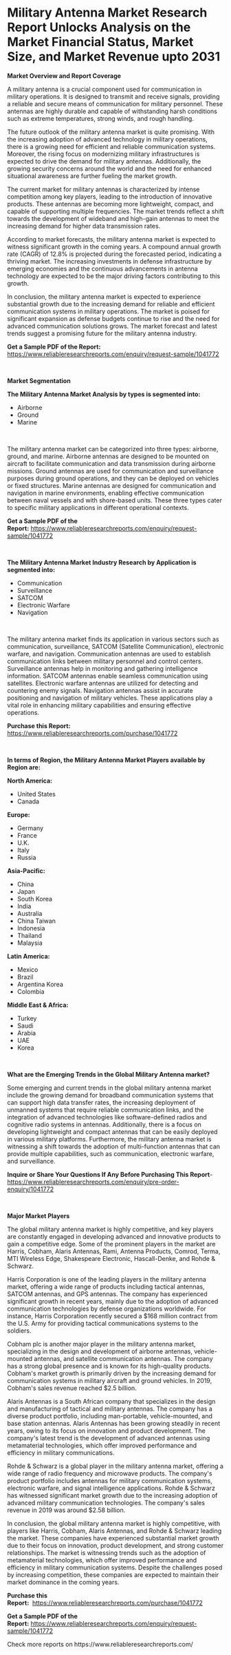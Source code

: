 <p><h1>Military Antenna Market Research Report Unlocks Analysis on the Market Financial Status, Market Size, and Market Revenue upto 2031</h1></p><p><strong>Market Overview and Report Coverage</strong></p>
<p><p>A military antenna is a crucial component used for communication in military operations. It is designed to transmit and receive signals, providing a reliable and secure means of communication for military personnel. These antennas are highly durable and capable of withstanding harsh conditions such as extreme temperatures, strong winds, and rough handling.</p><p>The future outlook of the military antenna market is quite promising. With the increasing adoption of advanced technology in military operations, there is a growing need for efficient and reliable communication systems. Moreover, the rising focus on modernizing military infrastructures is expected to drive the demand for military antennas. Additionally, the growing security concerns around the world and the need for enhanced situational awareness are further fueling the market growth.</p><p>The current market for military antennas is characterized by intense competition among key players, leading to the introduction of innovative products. These antennas are becoming more lightweight, compact, and capable of supporting multiple frequencies. The market trends reflect a shift towards the development of wideband and high-gain antennas to meet the increasing demand for higher data transmission rates.</p><p>According to market forecasts, the military antenna market is expected to witness significant growth in the coming years. A compound annual growth rate (CAGR) of 12.8% is projected during the forecasted period, indicating a thriving market. The increasing investments in defense infrastructure by emerging economies and the continuous advancements in antenna technology are expected to be the major driving factors contributing to this growth.</p><p>In conclusion, the military antenna market is expected to experience substantial growth due to the increasing demand for reliable and efficient communication systems in military operations. The market is poised for significant expansion as defense budgets continue to rise and the need for advanced communication solutions grows. The market forecast and latest trends suggest a promising future for the military antenna industry.</p></p>
<p><strong>Get a Sample PDF of the Report:</strong> <a href="https://www.reliableresearchreports.com/enquiry/request-sample/1041772">https://www.reliableresearchreports.com/enquiry/request-sample/1041772</a></p>
<p>&nbsp;</p>
<p><strong>Market Segmentation</strong></p>
<p><strong>The Military Antenna Market Analysis by types is segmented into:</strong></p>
<p><ul><li>Airborne</li><li>Ground</li><li>Marine</li></ul></p>
<p>&nbsp;</p>
<p><p>The military antenna market can be categorized into three types: airborne, ground, and marine. Airborne antennas are designed to be mounted on aircraft to facilitate communication and data transmission during airborne missions. Ground antennas are used for communication and surveillance purposes during ground operations, and they can be deployed on vehicles or fixed structures. Marine antennas are designed for communication and navigation in marine environments, enabling effective communication between naval vessels and with shore-based units. These three types cater to specific military applications in different operational contexts.</p></p>
<p><strong>Get a Sample PDF of the Report:</strong>&nbsp;<a href="https://www.reliableresearchreports.com/enquiry/request-sample/1041772">https://www.reliableresearchreports.com/enquiry/request-sample/1041772</a></p>
<p>&nbsp;</p>
<p><strong>The Military Antenna Market Industry Research by Application is segmented into:</strong></p>
<p><ul><li>Communication</li><li>Surveillance</li><li>SATCOM</li><li>Electronic Warfare</li><li>Navigation</li></ul></p>
<p>&nbsp;</p>
<p><p>The military antenna market finds its application in various sectors such as communication, surveillance, SATCOM (Satellite Communication), electronic warfare, and navigation. Communication antennas are used to establish communication links between military personnel and control centers. Surveillance antennas help in monitoring and gathering intelligence information. SATCOM antennas enable seamless communication using satellites. Electronic warfare antennas are utilized for detecting and countering enemy signals. Navigation antennas assist in accurate positioning and navigation of military vehicles. These applications play a vital role in enhancing military capabilities and ensuring effective operations.</p></p>
<p><strong>Purchase this Report:</strong>&nbsp; <a href="https://www.reliableresearchreports.com/purchase/1041772">https://www.reliableresearchreports.com/purchase/1041772</a></p>
<p>&nbsp;</p>
<p><strong>In terms of Region, the Military Antenna Market Players available by Region are:</strong></p>
<p>
    <p> <strong> North America: </strong>
        <ul>
            <li>United States</li>
            <li>Canada</li>
        </ul>
        </p> 
    <p> <strong> Europe: </strong>
        <ul>
            <li>Germany</li>
            <li>France</li>
            <li>U.K.</li>
            <li>Italy</li>
            <li>Russia</li>
        </ul>
        </p> 
    <p> <strong> Asia-Pacific: </strong>
        <ul>
            <li>China</li>
            <li>Japan</li>
            <li>South Korea</li>
            <li>India</li>
            <li>Australia</li>
            <li>China Taiwan</li>
            <li>Indonesia</li>
            <li>Thailand</li>
            <li>Malaysia</li>
        </ul>
        </p> 
    <p> <strong> Latin America: </strong>
        <ul>
            <li>Mexico</li>
            <li>Brazil</li>
            <li>Argentina Korea</li>
            <li>Colombia</li>
        </ul>
        </p> 
    <p> <strong> Middle East & Africa: </strong>
        <ul>
            <li>Turkey</li>
            <li>Saudi</li>
            <li>Arabia</li>
            <li>UAE</li>
            <li>Korea</li>
        </ul>
    </p>
    </p>
<p>&nbsp;</p>
<p><strong>What are the Emerging Trends in the Global Military Antenna market?</strong></p>
<p><p>Some emerging and current trends in the global military antenna market include the growing demand for broadband communication systems that can support high data transfer rates, the increasing deployment of unmanned systems that require reliable communication links, and the integration of advanced technologies like software-defined radios and cognitive radio systems in antennas. Additionally, there is a focus on developing lightweight and compact antennas that can be easily deployed in various military platforms. Furthermore, the military antenna market is witnessing a shift towards the adoption of multi-function antennas that can provide multiple capabilities, such as communication, electronic warfare, and surveillance.</p></p>
<p><strong>Inquire or Share Your Questions If Any Before Purchasing This Report</strong>- <a href="https://www.reliableresearchreports.com/enquiry/pre-order-enquiry/1041772">https://www.reliableresearchreports.com/enquiry/pre-order-enquiry/1041772</a></p>
<p>&nbsp;</p>
<p><strong>Major Market Players</strong></p>
<p><p>The global military antenna market is highly competitive, and key players are constantly engaged in developing advanced and innovative products to gain a competitive edge. Some of the prominent players in the market are Harris, Cobham, Alaris Antennas, Rami, Antenna Products, Comrod, Terma, MTI Wireless Edge, Shakespeare Electronic, Hascall-Denke, and Rohde & Schwarz.</p><p>Harris Corporation is one of the leading players in the military antenna market, offering a wide range of products including tactical antennas, SATCOM antennas, and GPS antennas. The company has experienced significant growth in recent years, mainly due to the adoption of advanced communication technologies by defense organizations worldwide. For instance, Harris Corporation recently secured a $168 million contract from the U.S. Army for providing tactical communications systems to the soldiers.</p><p>Cobham plc is another major player in the military antenna market, specializing in the design and development of airborne antennas, vehicle-mounted antennas, and satellite communication antennas. The company has a strong global presence and is known for its high-quality products. Cobham's market growth is primarily driven by the increasing demand for communication systems in military aircraft and ground vehicles. In 2019, Cobham's sales revenue reached $2.5 billion.</p><p>Alaris Antennas is a South African company that specializes in the design and manufacturing of tactical and military antennas. The company has a diverse product portfolio, including man-portable, vehicle-mounted, and base station antennas. Alaris Antennas has been growing steadily in recent years, owing to its focus on innovation and product development. The company's latest trend is the development of advanced antennas using metamaterial technologies, which offer improved performance and efficiency in military communications.</p><p>Rohde & Schwarz is a global player in the military antenna market, offering a wide range of radio frequency and microwave products. The company's product portfolio includes antennas for military communication systems, electronic warfare, and signal intelligence applications. Rohde & Schwarz has witnessed significant market growth due to the increasing adoption of advanced military communication technologies. The company's sales revenue in 2019 was around $2.58 billion.</p><p>In conclusion, the global military antenna market is highly competitive, with players like Harris, Cobham, Alaris Antennas, and Rohde & Schwarz leading the market. These companies have experienced substantial market growth due to their focus on innovation, product development, and strong customer relationships. The market is witnessing trends such as the adoption of metamaterial technologies, which offer improved performance and efficiency in military communication systems. Despite the challenges posed by increasing competition, these companies are expected to maintain their market dominance in the coming years.</p></p>
<p><strong>Purchase this Report:</strong>&nbsp;&nbsp;<a href="https://www.reliableresearchreports.com/purchase/1041772">https://www.reliableresearchreports.com/purchase/1041772</a></p>
<p></p>
<p><strong>Get a Sample PDF of the Report:</strong>&nbsp;<a href="https://www.reliableresearchreports.com/enquiry/request-sample/1041772">https://www.reliableresearchreports.com/enquiry/request-sample/1041772</a></p>
<p>Check more reports on https://www.reliableresearchreports.com/</p>